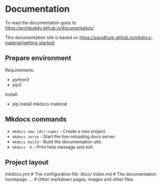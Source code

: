 # Documentation

To read the documentation goes to <https://archbuddy.github.io/documentation/>

This documentation site is based on <https://squidfunk.github.io/mkdocs-material/getting-started/>

## Prepare environment
Requirements:
- python3
- pip3

Install:
- pip install mkdocs-material

## Mkdocs commands

* `mkdocs new [dir-name]` - Create a new project.
* `mkdocs serve` - Start the live-reloading docs server.
* `mkdocs build` - Build the documentation site.
* `mkdocs -h` - Print help message and exit.

## Project layout

mkdocs.yml    # The configuration file.
docs/
    index.md  # The documentation homepage.
    ...       # Other markdown pages, images and other files.
